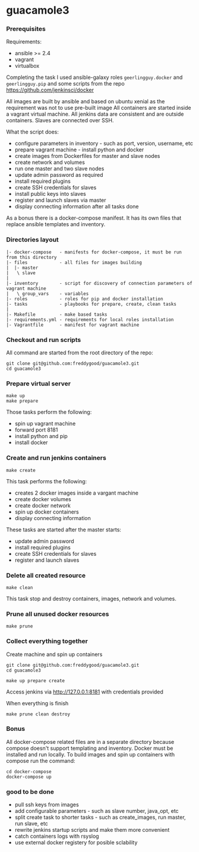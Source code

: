 # guacamole3

### Prerequisites

Requirements:

- ansible >= 2.4
- vagrant
- virtualbox

Completing the task I used ansible-galaxy roles `geerlingguy.docker` and `geerlingguy.pip` and some scripts from the repo https://github.com/jenkinsci/docker

All images are built by ansible and based on ubuntu xenial as the requirement was not to use pre-built image
All containers are started inside a vagrant virtual machine.
All jenkins data are consistent and are outside containers.
Slaves are connected over SSH.

What the script does:

- configure parameters in inventory - such as port, version, username, etc
- prepare vagrant machine - install python and docker
- create images from Dockerfiles for master and slave nodes
- create network and volumes
- run one master and two slave nodes
- update admin password as required
- install required plugins
- create SSH credentials for slaves
- install public keys into slaves
- register and launch slaves via master
- display connecting information after all tasks done

As a bonus there is a docker-compose manifest. It has its own files that replace ansible templates and inventory.

### Directories layout

```
|- docker-compose   - manifests for docker-compose, it must be run from this directory
|- files            - all files for images building
|  |- master
|   \ slave
|
|- inventory        - script for discovery of connection parameters of vagrant machine
|   \ group_vars    - variables
|- roles            - roles for pip and docker installation
|- tasks            - playbooks for prepare, create, clean tasks
|
|- Makefile         - make based tasks
|- requirements.yml - requirements for local roles installation
|- Vagrantfile      - manifest for vagrant machine
```

### Checkout and run scripts

All command are started from the root directory of the repo:

```
git clone git@github.com:freddygood/guacamole3.git
cd guacamole3
```

### Prepare virtual server

```
make up
make prepare
```

Those tasks perform the following:

- spin up vagrant machine
- forward port 8181
- install python and pip
- install docker

### Create and run jenkins containers

```
make create
```

This task performs the following:

- creates 2 docker images inside a vargant machine
- create docker volumes
- create docker network
- spin up docker containers
- display connecting information

These tasks are started after the master starts:

- update admin password
- install required plugins
- create SSH credentials for slaves
- register and launch slaves

### Delete all created resource

```
make clean
```

This task stop and destroy containers, images, network and volumes.

### Prune all unused docker resources

```
make prune
```

### Collect everything together

Create machine and spin up containers

```
git clone git@github.com:freddygood/guacamole3.git
cd guacamole3

make up prepare create
```

Access jenkins via http://127.0.0.1:8181 with credentials provided

When everything is finish

```
make prune clean destroy
```

### Bonus

All docker-compose related files are in a separate directory because compose doesn't support templating and inventory.
Docker must be installed and run locally.
To build images and spin up containers with compose run the command:

```
cd docker-compose
docker-compose up
```

### good to be done

- pull ssh keys from images
- add configurable parameters - such as slave number, java_opt, etc
- split create task to shorter tasks - such as create_images, run master, run slave, etc
- rewrite jenkins startup scripts and make them more convenient
- catch containers logs with rsyslog
- use external docker registery for posible sclability
